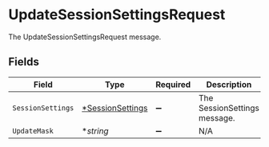 # UpdateSessionSettingsRequest

The UpdateSessionSettingsRequest message.


## Fields

| Field                                                      | Type                                                       | Required                                                   | Description                                                |
| ---------------------------------------------------------- | ---------------------------------------------------------- | ---------------------------------------------------------- | ---------------------------------------------------------- |
| `SessionSettings`                                          | [*SessionSettings](../../models/shared/sessionsettings.md) | :heavy_minus_sign:                                         | The SessionSettings message.                               |
| `UpdateMask`                                               | **string*                                                  | :heavy_minus_sign:                                         | N/A                                                        |